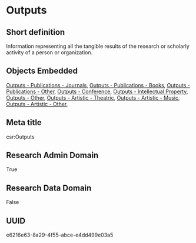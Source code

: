 # Outputs
## Short definition
Information representing all the tangible results of the research or scholarly activity of a person or organization.
## Objects Embedded
[Outputs - Publications - Journals](https://github.com/EuroCRIS/CASRAI-Dictionairies/blob/main/Templates/Outputs%20-%20Publications%20-%20Journals.md), [Outputs - Publications - Books](https://github.com/EuroCRIS/CASRAI-Dictionairies/blob/main/Templates/Outputs%20-%20Publications%20-%20Books.md), [Outputs - Publications - Other](https://github.com/EuroCRIS/CASRAI-Dictionairies/blob/main/Templates/Outputs%20-%20Publications%20-%20Other.md), [Outputs - Conference](https://github.com/EuroCRIS/CASRAI-Dictionairies/blob/main/Templates/Outputs%20-%20Conference.md), [Outputs - Intellectual Property](https://github.com/EuroCRIS/CASRAI-Dictionairies/blob/main/Templates/Outputs%20-%20Intellectual%20Property.md), [Outputs - Other](https://github.com/EuroCRIS/CASRAI-Dictionairies/blob/main/Templates/Outputs%20-%20Other.md), [Outputs - Artistic - Theatric](https://github.com/EuroCRIS/CASRAI-Dictionairies/blob/main/Templates/Outputs%20-%20Artistic%20-%20Theatric.md), [Outputs - Artistic - Music](https://github.com/EuroCRIS/CASRAI-Dictionairies/blob/main/Templates/Outputs%20-%20Artistic%20-%20Music.md), [Outputs - Artistic - Other](https://github.com/EuroCRIS/CASRAI-Dictionairies/blob/main/Templates/Outputs%20-%20Artistic%20-%20Other.md), 
## Meta title
csr:Outputs
## Research Admin Domain
True
## Research Data Domain
False
## UUID
e6216e63-8a29-4f55-abce-e4dd499e03a5
